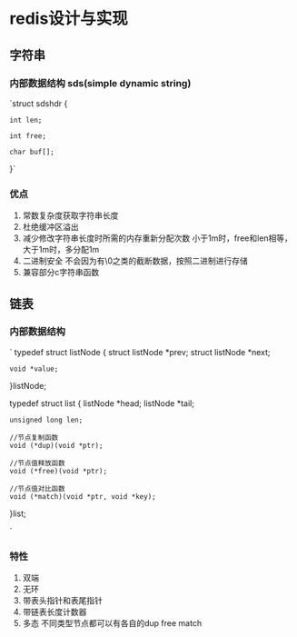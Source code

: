 # redis设计与实现

## 字符串

### 内部数据结构 sds(simple dynamic string)

`struct sdshdr {

    int len;

    int free;

    char buf[];
}`

### 优点

1) 常数复杂度获取字符串长度
2) 杜绝缓冲区溢出
3) 减少修改字符串长度时所需的内存重新分配次数 小于1m时，free和len相等，大于1m时，多分配1m
4) 二进制安全 不会因为有\0之类的截断数据，按照二进制进行存储
5) 兼容部分c字符串函数


## 链表

### 内部数据结构

`
typedef struct listNode {
    struct listNode *prev;
    struct listNode *next;

    void *value;
}listNode;

typedef struct list {
    listNode *head;
    listNode *tail;

    unsigned long len;

    //节点复制函数
    void (*dup)(void *ptr);

    //节点值释放函数
    void (*free)(void *ptr);

    //节点值对比函数
    void (*match)(void *ptr, void *key);

}list;

`
### 特性

1) 双端
2) 无环
3) 带表头指针和表尾指针
4) 带链表长度计数器
5) 多态 不同类型节点都可以有各自的dup free match
